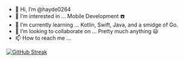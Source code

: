 - 👋 Hi, I’m @hayde0264
- 👀 I’m interested in ... Mobile Development ☎️
- 🌱 I’m currently learning ... Kotlin, Swift, Java, and a smidge of Go. 
- 💞️ I’m looking to collaborate on ... Pretty much anything 😃
- 📫 How to reach me ... 

[![GitHub Streak](https://streak-stats.demolab.com/?user=hayde0264)](https://git.io/streak-stats)
<!---
hayde0264/hayde0264 is a ✨ special ✨ repository because its `README.md` (this file) appears on your GitHub profile.
You can click the Preview link to take a look at your changes.
--->
